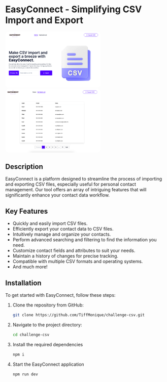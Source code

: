 # EasyConnect - Simplifying CSV Import and Export

<img src="homepage.png" alt="EasyConnect HomePage" style="max-width: 300px; border-radius: 10px;">
<img src="contactlistpage.png" alt="EasyConnect Contact List Page" style="max-width: 300px; border-radius: 10px;">


## Description

EasyConnect is a platform designed to streamline the process of importing and exporting CSV files, especially useful for personal contact management. Our tool offers an array of intriguing features that will significantly enhance your contact data workflow.

## Key Features

- Quickly and easily import CSV files.
- Efficiently export your contact data to CSV files.
- Intuitively manage and organize your contacts.
- Perform advanced searching and filtering to find the information you need.
- Customize contact fields and attributes to suit your needs.
- Maintain a history of changes for precise tracking.
- Compatible with multiple CSV formats and operating systems.
- And much more!

## Installation

To get started with EasyConnect, follow these steps:

1. Clone the repository from GitHub:

   ```bash
   git clone https://github.com/TiffMonique/challenge-csv.git
   ```

2. Navigate to the project directory:
   ```bash
   cd challenge-csv
   ```
   
3. Install the required dependencies
    ```bash
    npm i
   ```
    
5. Start the EasyConnect application

    ```bash
    npm run dev
    ```

